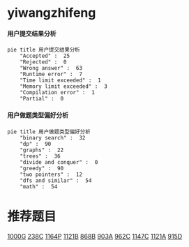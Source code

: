 # yiwangzhifeng

<!-- tabs:start -->



#### **用户提交结果分析**

```mermaid
pie title 用户提交结果分析
    "Accepted" :  25
    "Rejected" :  0
    "Wrong answer" :  63
    "Runtime error" :  7
    "Time limit exceeded" :  1
    "Memory limit exceeded" :  3
    "Compilation error" :  1
    "Partial" :  0
```

#### **用户做题类型偏好分析**

```mermaid
pie title 用户做题类型偏好分析
    "binary search" :  32
    "dp" :  90
    "graphs" :  22
    "trees" :  36
    "divide and conquer" :  0
    "greedy" :  90
    "two pointers" :  12
    "dfs and similar" :  54
    "math" :  54
```



<!-- tabs:end -->
# 推荐题目
[1000G](https://codeforces.com/contest/1000/problem/G)
[238C](https://codeforces.com/contest/238/problem/C)
[1164P](https://codeforces.com/contest/1164/problem/P)
[1121B](https://codeforces.com/contest/1121/problem/B)
[868B](https://codeforces.com/contest/868/problem/B)
[903A](https://codeforces.com/contest/903/problem/A)
[962C](https://codeforces.com/contest/962/problem/C)
[1147C](https://codeforces.com/contest/1147/problem/C)
[1121A](https://codeforces.com/contest/1121/problem/A)
[915D](https://codeforces.com/contest/915/problem/D)
